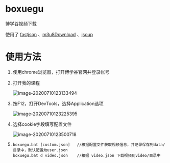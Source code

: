 # boxuegu
博学谷视频下载

使用了 [fastjson](https://github.com/alibaba/fastjson) 、[m3u8Download](https://github.com/qq494257084/m3u8Download) 、[jsoup](https://github.com/jhy/jsoup)

# 使用方法

1. 使用chrome浏览器，打开博学谷官网并登录帐号

2. 打开我的课程
   
   ![image-20200710123133494](img/image-20200710123133494.png)
   
3. 按F12，打开DevTools，选择Application选项
   
   ![image-20200710123225395](img/image-20200710123225395.png)
   
4. 选择cookie字段填写配置文件
   
   ![image-20200710123500718](img/image-20200710123500718.png)
   
5. ```
   boxuegu.bat [custom.json]   //根据配置文件获取视频信息，并记录保存到data/目录中，默认配置为user.json
   boxuegu.bat d video.json    //根据 video.json 下载视频到video/目录中
   ```

   

